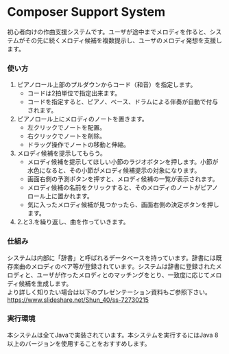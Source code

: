 # Composer Support System
初心者向けの作曲支援システムです。ユーザが途中までメロディを作ると、システムがその先に続くメロディ候補を複数提示し、ユーザのメロディ発想を支援します。

### 使い方
1. ピアノロール上部のプルダウンからコード（和音）を指定します。
    + コードは2拍単位で指定出来ます。
    + コードを指定すると、ピアノ、ベース、ドラムによる伴奏が自動で付与されます。
2. ピアノロール上にメロディのノートを置きます。
    + 左クリックでノートを配置。
    + 右クリックでノートを削除。
    + ドラッグ操作でノートの移動と伸縮。
3. メロディ候補を提示してもらう。
    + メロディ候補を提示してほしい小節のラジオボタンを押します。小節が水色になると、その小節がメロディ候補提示の対象になります。
    + 画面右側の予測ボタンを押すと、メロディ候補の一覧が表示されます。
    + メロディ候補の名前をクリックすると、そのメロディのノートがピアノロール上に置かれます。
    + 気に入ったメロディ候補が見つかったら、画面右側の決定ボタンを押します。
4. 2.と3.を繰り返し、曲を作っていきます。

### 仕組み
システムは内部に「辞書」と呼ばれるデータベースを持っています。辞書には既存楽曲のメロディのペア等が登録されています。システムは辞書に登録されたメロディと、ユーザが作ったメロディとのマッチングをとり、一致度に応じてメロディ候補を生成します。  
より詳しく知りたい場合は以下のプレゼンテーション資料もご参照下さい。  
<https://www.slideshare.net/Shun_40/ss-72730215>

### 実行環境
本システムは全てJavaで実装されています。本システムを実行するにはJava 8以上のバージョンを使用することをおすすめします。
